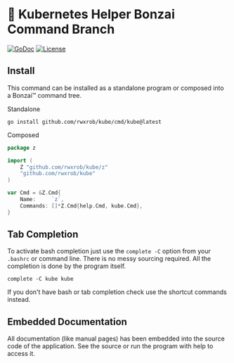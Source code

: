 # 🌳 Kubernetes Helper Bonzai Command Branch

[![GoDoc](https://godoc.org/github.com/rwxrob/kube?status.svg)](https://godoc.org/github.com/rwxrob/kube)
[![License](https://img.shields.io/badge/license-Apache2-brightgreen.svg)](LICENSE)

## Install

This command can be installed as a standalone program or composed into a
Bonzai™ command tree.

Standalone

```
go install github.com/rwxrob/kube/cmd/kube@latest
```

Composed

```go
package z

import (
	Z "github.com/rwxrob/kube/z"
	"github.com/rwxrob/kube"
)

var Cmd = &Z.Cmd{
	Name:     `z`,
	Commands: []*Z.Cmd{help.Cmd, kube.Cmd},
}
```

## Tab Completion

To activate bash completion just use the `complete -C` option from your
`.bashrc` or command line. There is no messy sourcing required. All the
completion is done by the program itself.

```
complete -C kube kube
```

If you don't have bash or tab completion check use the shortcut
commands instead.

## Embedded Documentation

All documentation (like manual pages) has been embedded into the source
code of the application. See the source or run the program with help to
access it.
